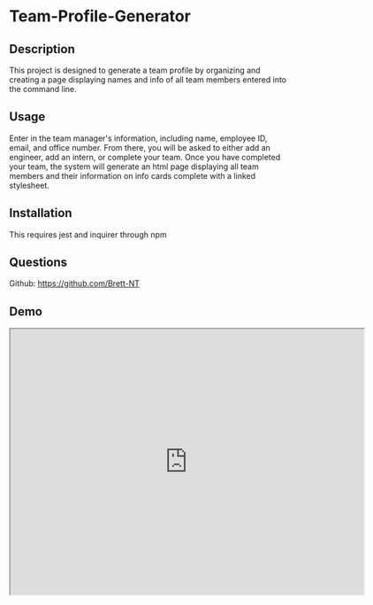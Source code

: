 # Team-Profile-Generator

## Description
This project is designed to generate a team profile by organizing and creating a page displaying names and info of all team members entered into the command line.

## Usage
Enter in the team manager's information, including name, employee ID, email, and office number. From there, you will be asked to either add an engineer, add an intern, or complete your team. Once you have completed your team, the system will generate an html page displaying all team members and their information on info cards complete with a linked stylesheet.

## Installation
This requires jest and inquirer through npm

## Questions
Github: https://github.com/Brett-NT

## Demo
<iframe src="https://drive.google.com/file/d/1XLx70kL21ZQ6fLJKX8bV652l8XSE1u_P/preview" width="640" height="480"></iframe>
